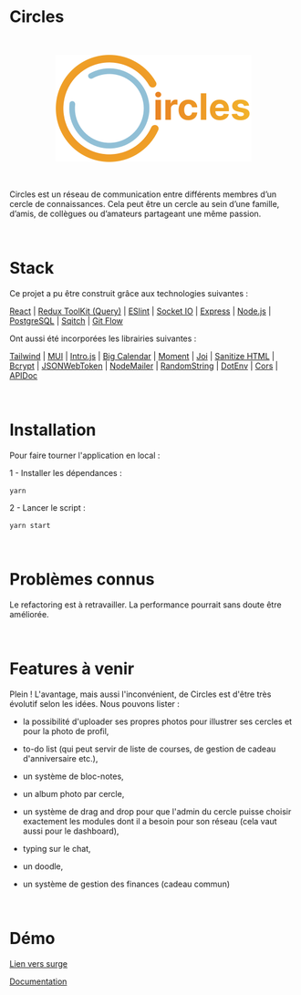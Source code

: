 
# Circles
<p>&nbsp;</p>
<p align="center">
  <img src="./fullLogoLight.png" />
</p>
<p>&nbsp;</p>
Circles est un réseau de communication entre différents membres d’un cercle de connaissances. Cela peut être un cercle au sein d’une famille, d’amis, de collègues ou d’amateurs partageant une même passion.

<p>&nbsp;</p>

# Stack

Ce projet a pu être construit grâce aux technologies suivantes :

[React](https://fr.reactjs.org/) |
[Redux ToolKit (Query)](https://redux-toolkit.js.org/rtk-query/overview) |
[ESlint](https://github.com/eslint/eslint) |
[Socket IO](https://socket.io/fr/) |
[Express](https://expressjs.com/fr/) |
[Node.js](https://nodejs.org/en/) |
[PostgreSQL](https://www.postgresql.org/) |
[Sqitch](https://sqitch.org/) |
[Git Flow](https://github.com/petervanderdoes/gitflow-avh)

Ont aussi été incorporées les librairies suivantes :

[Tailwind](https://tailwindcss.com/) |
[MUI](https://mui.com/) |
[Intro.js](https://introjs.com/) |
[Big Calendar](http://jquense.github.io/react-big-calendar/examples) |
[Moment](https://momentjs.com/) |
[Joi](https://joi.dev/) |
[Sanitize HTML](https://www.npmjs.com/package/sanitize-html) |
[Bcrypt](https://www.npmjs.com/package/bcrypt) |
[JSONWebToken](https://jwt.io/) |
[NodeMailer](https://nodemailer.com/about/) |
[RandomString](https://www.npmjs.com/package/randomstring) |
[DotEnv](https://www.npmjs.com/package/dotenv) |
[Cors](https://www.npmjs.com/package/cors) |
[APIDoc](https://apidocjs.com/)

<p>&nbsp;</p>

# Installation

Pour faire tourner l'application en local :

1 - Installer les dépendances :

```
yarn
```

2 - Lancer le script :

```
yarn start
```

<p>&nbsp;</p>

# Problèmes connus

Le refactoring est à retravailler. La performance pourrait sans doute être améliorée.
<p>&nbsp;</p>

# Features à venir

Plein ! L'avantage, mais aussi l'inconvénient, de Circles est d'être très évolutif selon les idées. Nous pouvons lister :

- la possibilité d'uploader ses propres photos pour illustrer ses cercles et pour la photo de profil,

- to-do list (qui peut servir de liste de courses, de gestion de cadeau d'anniversaire etc.),

- un système de bloc-notes,

- un album photo par cercle,

- un système de drag and drop pour que l'admin du cercle puisse choisir exactement les modules dont il a besoin pour son réseau (cela vaut aussi pour le dashboard),

- typing sur le chat,

- un doodle,

- un système de gestion des finances (cadeau commun)
<p>&nbsp;</p>

# Démo

[Lien vers surge](https://ocircles.surge.sh/)

[Documentation](https://cerclesdoc.herokuapp.com/)
